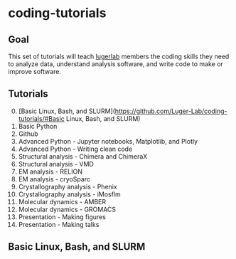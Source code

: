 # coding-tutorials
## Goal
This set of tutorials will teach [lugerlab](https://lugerlab.org/) members the coding skills they need to analyze data, understand analysis software, and write code to make or improve software.
## Tutorials
0. [Basic Linux, Bash, and SLURM](https://github.com/Luger-Lab/coding-tutorials/#Basic Linux, Bash, and SLURM)
0. Basic Python
0. Github
0. Advanced Python - Jupyter notebooks, Matplotlib, and Plotly
0. Advanced Python - Writing clean code
0. Structural analysis - Chimera and ChimeraX
0. Structural analysis - VMD
0. EM analysis - RELION
0. EM analysis - cryoSparc
0. Crystallography analysis - Phenix
0. Crystallography analysis - iMosflm
0. Molecular dynamics - AMBER
0. Molecular dynamics - GROMACS
0. Presentation - Making figures
0. Presentation - Making talks

## Basic Linux, Bash, and SLURM
